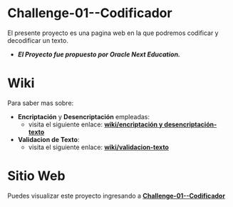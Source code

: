 # **Challenge-01--Codificador**
El presente proyecto es una pagina web en la que podremos codificar y decodificar un texto.

* ***El Proyecto fue propuesto por Oracle Next Education.***
  
# **Wiki**

Para saber mas sobre:
* **Encriptación** y **Desencriptación** empleadas:
    * visita el siguiente enlace: [**wiki/encriptación y desencriptación-texto**](https://github.com/sandovaldavid/Challenge-01--Codificador.wiki.git)
* **Validacion de Texto**:
  * visita el siguiente enlace: [**wiki/validacion-texto**](https://github.com/sandovaldavid/Challenge-01--Codificador.wiki.git)
# **Sitio Web**
Puedes visualizar este proyecto ingresando a [**Challenge-01--Codificador**](https://sandovaldavid.github.io/Challenge-01--Codificador/)
